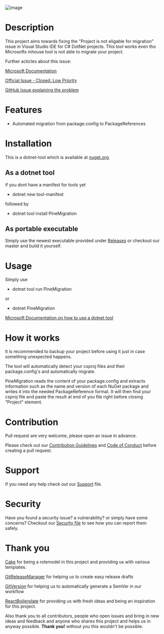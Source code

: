 
![image](https://user-images.githubusercontent.com/27786664/154346980-c3248615-09a4-4d15-9cbc-86677df1ac52.png)

# Description
This project aims towards fixing the "Project is not eligable for migration" issue in Visual Studio IDE for C# DotNet projects.
This tool works even tho Microsofts inhouse tool is not able to migrate your project.

Further acticles about this issue:

[Microsoft Documentation](https://docs.microsoft.com/en-us/nuget/consume-packages/migrate-packages-config-to-package-reference)

[Official Issue - Closed: Low Priority](https://developercommunity.visualstudio.com/t/migrate-packagesconfig-to-packagereference-not-ava/246759)

[GitHub Issue explaining the problem](https://github.com/NuGet/docs.microsoft.com-nuget/issues/860)

# Features
- Automated migration from package.config to PackageReferences


# Installation
This is a dotnet-tool which is available at [nuget.org](https://www.nuget.org/packages/PineMigration/).

## As a dotnet tool
if you dont have a manifest for tools yet

- dotnet new tool-manifest

followed by

- dotnet tool install PineMigration

## As portable executable
Simply use the newest executable provided under [Releases](https://github.com/Witteborn/PineMigration-DotNet/releases) or checkout our master and build it yourself.

# Usage
Simply use
- dotnet tool run PineMigration

or

- dotnet PineMigration

[Microsoft Documentation on how to use a dotnet tool](https://docs.microsoft.com/de-de/dotnet/core/tools/global-tools)

# How it works

It is recommended to backup your project before using it just in case something unexpected happens.

The tool will automatically detect your csproj files and their package.config's and automatically migrate.

PineMigration reads the content of your package.config and extracts information such as the name and version of each NuGet package and writes it into the needed PackageReference format. It will then find your csproj file and paste the result at end of you file right before closing "Project" element.


# Contribution
Pull request are very welcome, please open an issue in advance.

Please check out our [Contribution Guidelines](./CONTRIBUTING.md) and [Code of Conduct](./CODE_OF_CONDUCT.md) before creating a pull request.

# Support
If you need any help check out our [Support](./SUPPORT.md) file.

# Security

Have you found a security issue? a vulnerability? or simply have some concerns?
Checkout our [Security file](./SECURITY.md) to see how you can report them safely.

# Thank you
[Cake](https://github.com/cake-build/cake) for being a rolemodel in this project and providing us with various templates.

[GitReleaseManager](https://github.com/GitTools/GitReleaseManager) for helping us to create easy release drafts

[GitVersion](https://github.com/GitTools/GitVersion) for helping us to automatically generate a SemVer in our workflow

[ReactBoilerplate](https://github.com/react-boilerplate/react-boilerplate) for providing us with fresh ideas and being an inspiration for this project. 

Also thank you to all contributors, people who open issues and bring in new ideas and feedback and anyone who shares this project and helps us in anyway possible.
**Thank you!** without you this wouldn't be possible.
